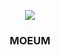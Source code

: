<p align="center">
    <img src="https://github.com/user-attachments/assets/1aa6af38-f2f1-4ca7-8b87-1d45e6bfa8a6" />
    <!-- https://github.com/user-attachments/assets/3e6fc2f6-1105-47ee-8561-08af3027eb69 -->
</p>

<h3 align="center">MOEUM</p>
